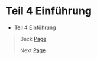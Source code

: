 # Teil 4 Einführung

- [Teil 4 Einführung](#teil-4-einführung)


> Back [Page](https://github.com/lauradubach/Semesterarbeit2/blob/main/Sites/Teil%203%20Realisierung.md)
>
> Next [Page](https://github.com/lauradubach/Semesterarbeit2/blob/main/Sites/Teil%205%20Abschluss.md)